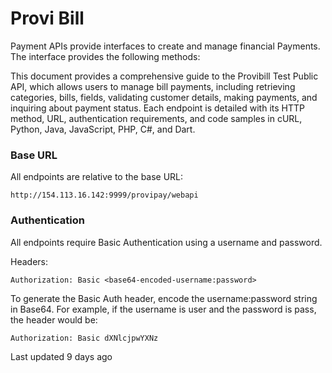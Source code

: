 # Provi Bill

Payment APIs provide interfaces to create and manage financial Payments. The interface provides the following methods:

This document provides a comprehensive guide to the Provibill Test Public API, which allows users to manage bill payments, including retrieving categories, bills, fields, validating customer details, making payments, and inquiring about payment status. Each endpoint is detailed with its HTTP method, URL, authentication requirements, and code samples in cURL, Python, Java, JavaScript, PHP, C#, and Dart.

### Base URL

All endpoints are relative to the base URL:

```
http://154.113.16.142:9999/provipay/webapi
```

### Authentication

All endpoints require Basic Authentication using a username and password.

Headers:

```
Authorization: Basic <base64-encoded-username:password>
```

To generate the Basic Auth header, encode the username:password string in Base64. For example, if the username is user and the password is pass, the header would be:

```
Authorization: Basic dXNlcjpwYXNz
```

Last updated 9 days ago